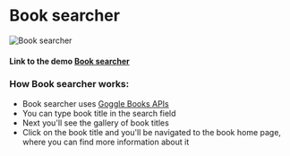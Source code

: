 # Book searcher

![Book searcher](build/img/book_searcher.png "Book searcher")

#### Link to the demo [ Book searcher](https://parfum505.github.io/reactJS/book-seacher/ "Book searcher")
### How Book searcher works:
- Book searcher uses [Goggle Books APIs](https://developers.google.com/books/docs/v1/using "Goggle Books APIs")
- You can type book title in the search field
- Next you'll see the gallery of book titles
- Click on the book title and you'll be navigated to the book home page, where you can find more information about it 